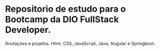 # Repositorio de estudo para o Bootcamp da DIO FullStack Developer.
Anotações e projetos. Html, CSS, JavaScript, Java, Angular e Springboot.